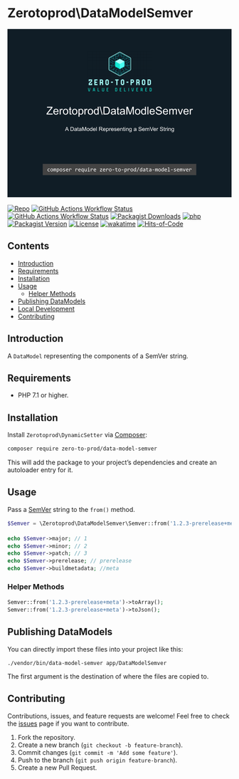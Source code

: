 # Zerotoprod\DataModelSemver

![](art/logo.png)

[![Repo](https://img.shields.io/badge/github-gray?logo=github)](https://github.com/zero-to-prod/data-model-semver)
[![GitHub Actions Workflow Status](https://img.shields.io/github/actions/workflow/status/zero-to-prod/data-model-semver/test.yml?label=test)](https://github.com/zero-to-prod/data-model-semver/actions)
[![GitHub Actions Workflow Status](https://img.shields.io/github/actions/workflow/status/zero-to-prod/data-model-semver/backwards_compatibility.yml?label=backwards_compatibility)](https://github.com/zero-to-prod/data-model-semver/actions)
[![Packagist Downloads](https://img.shields.io/packagist/dt/zero-to-prod/data-model-semver?color=blue)](https://packagist.org/packages/zero-to-prod/data-model-semver/stats)
[![php](https://img.shields.io/packagist/php-v/zero-to-prod/data-model-semver.svg?color=purple)](https://packagist.org/packages/zero-to-prod/data-model-semver/stats)
[![Packagist Version](https://img.shields.io/packagist/v/zero-to-prod/data-model-semver?color=f28d1a)](https://packagist.org/packages/zero-to-prod/data-model-semver)
[![License](https://img.shields.io/packagist/l/zero-to-prod/data-model-semver?color=pink)](https://github.com/zero-to-prod/data-model-semver/blob/main/LICENSE.md)
[![wakatime](https://wakatime.com/badge/github/zero-to-prod/data-model-semver.svg)](https://wakatime.com/badge/github/zero-to-prod/data-model-semver)
[![Hits-of-Code](https://hitsofcode.com/github/zero-to-prod/data-model-semver?branch=main)](https://hitsofcode.com/github/zero-to-prod/data-model-semver/view?branch=main)

## Contents

- [Introduction](#introduction)
- [Requirements](#requirements)
- [Installation](#installation)
- [Usage](#usage)
  - [Helper Methods](#helper-methods)
- [Publishing DataModels](#publishing-datamodels)
- [Local Development](./LOCAL_DEVELOPMENT.md)
- [Contributing](#contributing)

## Introduction

A `DataModel` representing the components of a SemVer string.

## Requirements

- PHP 7.1 or higher.

## Installation

Install `Zerotoprod\DynamicSetter` via [Composer](https://getcomposer.org/):

```bash
composer require zero-to-prod/data-model-semver
```

This will add the package to your project’s dependencies and create an autoloader entry for it.

## Usage

Pass a [SemVer](https://semver.org/) string to the `from()` method.

```php
$Semver = \Zerotoprod\DataModelSemver\Semver::from('1.2.3-prerelease+meta');

echo $Semver->major; // 1
echo $Semver->minor; // 2
echo $Semver->patch; // 3
echo $Semver->prerelease; // prerelease
echo $Semver->buildmetadata; //meta
```

### Helper Methods

```php
Semver::from('1.2.3-prerelease+meta')->toArray();
Semver::from('1.2.3-prerelease+meta')->toJson();
```

## Publishing DataModels

You can directly import these files into your project like this:

```shell
./vendor/bin/data-model-semver app/DataModelSemver
```

The first argument is the destination of where the files are copied to.


## Contributing

Contributions, issues, and feature requests are welcome!
Feel free to check the [issues](https://github.com/zero-to-prod/data-model-semver/issues) page if you want to contribute.

1. Fork the repository.
2. Create a new branch (`git checkout -b feature-branch`).
3. Commit changes (`git commit -m 'Add some feature'`).
4. Push to the branch (`git push origin feature-branch`).
5. Create a new Pull Request.

